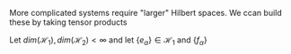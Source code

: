 More complicated systems require "larger" Hilbert spaces. We ccan build these by taking tensor products

Let $dim(\mathcal{H}_{1}),dim(\mathcal{H}_{2})<\infty$ and let $\{ e_{\alpha} \}\in \mathcal{H}_{1}$ and $\{ f_{\alpha} \}$